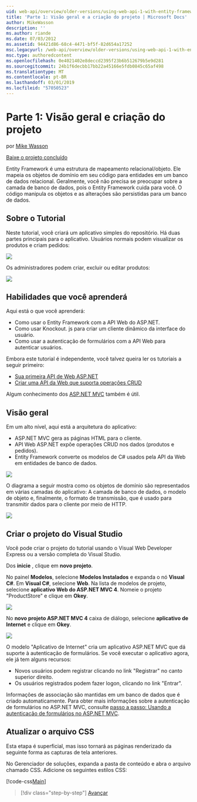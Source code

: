 ```yaml
---
uid: web-api/overview/older-versions/using-web-api-1-with-entity-framework-5/using-web-api-with-entity-framework-part-1
title: 'Parte 1: Visão geral e a criação do projeto | Microsoft Docs'
author: MikeWasson
description: ''
ms.author: riande
ms.date: 07/03/2012
ms.assetid: 94421d86-68c4-4471-bf5f-82d654a17252
msc.legacyurl: /web-api/overview/older-versions/using-web-api-1-with-entity-framework-5/using-web-api-with-entity-framework-part-1
msc.type: authoredcontent
ms.openlocfilehash: 0e4021402e8deccd2395f23b6b512679b5e9d281
ms.sourcegitcommit: 24b1f6decbb17bb22a45166e5fdb0845c65af498
ms.translationtype: MT
ms.contentlocale: pt-BR
ms.lasthandoff: 03/01/2019
ms.locfileid: "57050523"
---
```

<a name="part-1-overview-and-creating-the-project"></a>Parte 1: Visão geral e criação do projeto
====================
por [Mike Wasson](https://github.com/MikeWasson)

[Baixe o projeto concluído](http://code.msdn.microsoft.com/ASP-NET-Web-API-with-afa30545)

Entity Framework é uma estrutura de mapeamento relacional/objeto. Ele mapeia os objetos de domínio em seu código para entidades em um banco de dados relacional. Geralmente, você não precisa se preocupar sobre a camada de banco de dados, pois o Entity Framework cuida para você. O código manipula os objetos e as alterações são persistidas para um banco de dados.

## <a name="about-the-tutorial"></a>Sobre o Tutorial

Neste tutorial, você criará um aplicativo simples do repositório. Há duas partes principais para o aplicativo. Usuários normais podem visualizar os produtos e criam pedidos:

![](using-web-api-with-entity-framework-part-1/_static/image1.png)

Os administradores podem criar, excluir ou editar produtos:

![](using-web-api-with-entity-framework-part-1/_static/image2.png)

## <a name="skills-youll-learn"></a>Habilidades que você aprenderá

Aqui está o que você aprenderá:

- Como usar o Entity Framework com a API Web do ASP.NET.
- Como usar Knockout. js para criar um cliente dinâmico da interface do usuário.
- Como usar a autenticação de formulários com a API Web para autenticar usuários.

Embora este tutorial é independente, você talvez queira ler os tutoriais a seguir primeiro:

- [Sua primeira API de Web ASP.NET](../../getting-started-with-aspnet-web-api/tutorial-your-first-web-api.md)
- [Criar uma API da Web que suporta operações CRUD](../creating-a-web-api-that-supports-crud-operations.md)

Algum conhecimento dos [ASP.NET MVC](../../../../mvc/index.md) também é útil.

## <a name="overview"></a>Visão geral

Em um alto nível, aqui está a arquitetura do aplicativo:

- ASP.NET MVC gera as páginas HTML para o cliente.
- API Web ASP.NET expõe operações CRUD nos dados (produtos e pedidos).
- Entity Framework converte os modelos de C# usados pela API da Web em entidades de banco de dados.

![](using-web-api-with-entity-framework-part-1/_static/image3.png)

O diagrama a seguir mostra como os objetos de domínio são representados em várias camadas do aplicativo: A camada de banco de dados, o modelo de objeto e, finalmente, o formato de transmissão, que é usado para transmitir dados para o cliente por meio de HTTP.

![](using-web-api-with-entity-framework-part-1/_static/image4.png)

## <a name="create-the-visual-studio-project"></a>Criar o projeto do Visual Studio

Você pode criar o projeto do tutorial usando o Visual Web Developer Express ou a versão completa do Visual Studio.

Dos **inicie** , clique em **novo projeto**.

No painel **Modelos**, selecione **Modelos Instalados** e expanda o nó **Visual C#**. Em **Visual C#**, selecione **Web**. Na lista de modelos de projeto, selecione **aplicativo Web do ASP.NET MVC 4**. Nomeie o projeto "ProductStore" e clique em **Okey**.

![](using-web-api-with-entity-framework-part-1/_static/image5.png)

No **novo projeto ASP.NET MVC 4** caixa de diálogo, selecione **aplicativo de Internet** e clique em **Okey**.

![](using-web-api-with-entity-framework-part-1/_static/image6.png)

O modelo "Aplicativo de Internet" cria um aplicativo ASP.NET MVC que dá suporte à autenticação de formulários. Se você executar o aplicativo agora, ele já tem alguns recursos:

- Novos usuários podem registrar clicando no link "Registrar" no canto superior direito.
- Os usuários registrados podem fazer logon, clicando no link "Entrar".

Informações de associação são mantidas em um banco de dados que é criado automaticamente. Para obter mais informações sobre a autenticação de formulários no ASP.NET MVC, consulte [passo a passo: Usando a autenticação de formulários no ASP.NET MVC](https://msdn.microsoft.com/library/ff398049(VS.98).aspx).

## <a name="update-the-css-file"></a>Atualizar o arquivo CSS

Esta etapa é superficial, mas isso tornará as páginas renderizado da seguinte forma as capturas de tela anteriores.

No Gerenciador de soluções, expanda a pasta de conteúdo e abra o arquivo chamado CSS. Adicione os seguintes estilos CSS:

[!code-css[Main](using-web-api-with-entity-framework-part-1/samples/sample1.css)]

> [!div class="step-by-step"]
> [Avançar](using-web-api-with-entity-framework-part-2.md)
